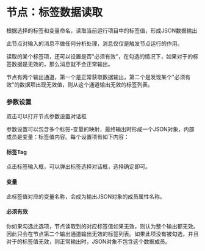 节点：标签数据读取
==

根据选择的标签和变量命名，读取当前运行项目中的标签值，形成JSON数据输出

此节点对输入的消息不做任何分析处理，消息仅仅是触发节点运行的作用。

读取的某个标签项，还可以设置是否"必须有效"，在勾选的情况下，如果对于的标签数据是无效的，那么消息就不会正常输出。

节点有两个输出通道，第一个是正常获取数据输出，第二个是发现某个"必须有效"的数据项出现无效值，则从这个通道输出无效的标签列表。

### 参数设置

双击可以打开节点参数设置对话框

参数设置可以包含多个标签-变量的映射，最终输出时形成一个JSON对象，内部成员是变量：标签值内容。每个设置项有如下内容：

#### 标签Tag

点击标签输入框，可以弹出标签选择对话框，选择确定即可。

#### 变量

此标签值对应的变量名称，会成为输出JSON对象的成员属性名称。

#### 必须有效

你如果勾选此选项，节点读取到的对应标签值如果无效，则认为整个输出都无效。因此只会在节点第二个输出通道输出无效的标签列表。如果此项没有被勾选，并且对于的标签值无效，则正常输出时，JSON对象不包含这个数据成员。



